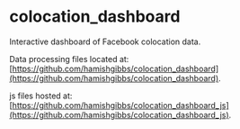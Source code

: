 # colocation_dashboard
Interactive dashboard of Facebook colocation data.

Data processing files located at: [https://github.com/hamishgibbs/colocation_dashboard](https://github.com/hamishgibbs/colocation_dashboard).

js files hosted at: [https://github.com/hamishgibbs/colocation_dashboard_js](https://github.com/hamishgibbs/colocation_dashboard_js).
